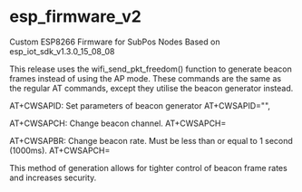 # esp_firmware_v2

Custom ESP8266 Firmware for SubPos Nodes Based on esp_iot_sdk_v1.3.0_15_08_08

This release uses the wifi_send_pkt_freedom() function to generate beacon frames 
instead of using the AP mode. These commands are the same as the regular AT 
commands, except they utilise the beacon generator instead.

AT+CWSAPID:
Set parameters of beacon generator
AT+CWSAPID="<ssid>",<channel num>

AT+CWSAPCH: 
Change beacon channel.
AT+CWSAPCH=<channel num> 

AT+CWSAPBR: 
Change beacon rate. Must be less than or equal to 1 second (1000ms).
AT+CWSAPCH=<delay ms> 

This method of generation allows for tighter control of beacon frame rates and 
increases security.
